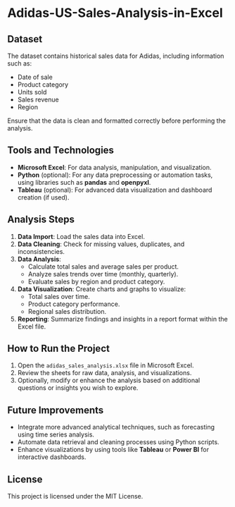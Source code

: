 # Adidas-US-Sales-Analysis-in-Excel

## Dataset

The dataset contains historical sales data for Adidas, including information such as:
- Date of sale
- Product category
- Units sold
- Sales revenue
- Region

Ensure that the data is clean and formatted correctly before performing the analysis.

## Tools and Technologies

- **Microsoft Excel**: For data analysis, manipulation, and visualization.
- **Python** (optional): For any data preprocessing or automation tasks, using libraries such as **pandas** and **openpyxl**.
- **Tableau** (optional): For advanced data visualization and dashboard creation (if used).

## Analysis Steps

1. **Data Import**: Load the sales data into Excel.
2. **Data Cleaning**: Check for missing values, duplicates, and inconsistencies.
3. **Data Analysis**: 
   - Calculate total sales and average sales per product.
   - Analyze sales trends over time (monthly, quarterly).
   - Evaluate sales by region and product category.
4. **Data Visualization**: Create charts and graphs to visualize:
   - Total sales over time.
   - Product category performance.
   - Regional sales distribution.
5. **Reporting**: Summarize findings and insights in a report format within the Excel file.

## How to Run the Project

1. Open the `adidas_sales_analysis.xlsx` file in Microsoft Excel.
2. Review the sheets for raw data, analysis, and visualizations.
3. Optionally, modify or enhance the analysis based on additional questions or insights you wish to explore.

## Future Improvements

- Integrate more advanced analytical techniques, such as forecasting using time series analysis.
- Automate data retrieval and cleaning processes using Python scripts.
- Enhance visualizations by using tools like **Tableau** or **Power BI** for interactive dashboards.

## License

This project is licensed under the MIT License.

